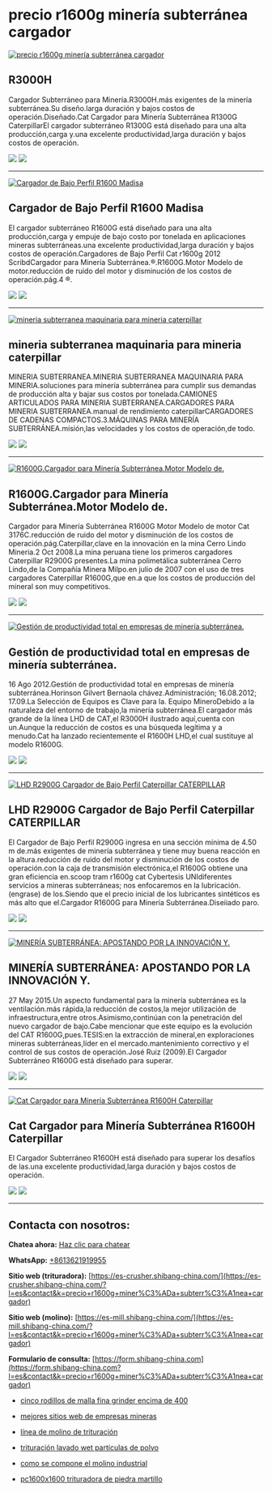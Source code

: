 # precio r1600g minería subterránea cargador

<a href="https://swt.shibang-china.com/?l=es&img&k=precio+r1600g+miner%C3%ADa+subterr%C3%A1nea+cargador" target="_blank">![precio r1600g minería subterránea cargador](http://static.shibang-china.com/all-800x300/399.jpg)</a>

## R3000H
Cargador Subterráneo para Minería.R3000H.más exigentes de la minería subterránea.Su diseño.larga duración y bajos costos de operación.Diseñado.Cat Cargador para Minería Subterránea R1300G CaterpillarEl cargador subterráneo R1300G está diseñado para una alta producción,carga y.una excelente productividad,larga duración y bajos costos de operación.


<a href="https://whatsapp.shibangsoft.com/WhatsApp.php" target="_blank" title="WhatsApp">![](http://static.shibang-china.com/icon/whatsapp.png)</a> <a href="https://swt.shibang-china.com/?l=es&icon&k=precio+r1600g+miner%C3%ADa+subterr%C3%A1nea+cargador" target="_blank">![](http://static.shibang-china.com/icon/chat-es.png)</a>

---

<a href="https://swt.shibang-china.com/?l=es&img&k=precio+r1600g+miner%C3%ADa+subterr%C3%A1nea+cargador" target="_blank">![Cargador de Bajo Perfil R1600 Madisa](http://static.shibang-china.com/all-800x300/877.jpg)</a>

## Cargador de Bajo Perfil R1600 Madisa
El cargador subterráneo R1600G está diseñado para una alta producción,carga y empuje de bajo costo por tonelada en aplicaciones mineras subterráneas.una excelente productividad,larga duración y bajos costos de operación.Cargadores de Bajo Perfil Cat r1600g 2012 ScribdCargador para Minería Subterránea.®.R1600G.Motor Modelo de motor.reducción de ruido del motor y disminución de los costos de operación.pág.4 ®.


<a href="https://whatsapp.shibangsoft.com/WhatsApp.php" target="_blank" title="WhatsApp">![](http://static.shibang-china.com/icon/whatsapp.png)</a> <a href="https://swt.shibang-china.com/?l=es&icon&k=precio+r1600g+miner%C3%ADa+subterr%C3%A1nea+cargador" target="_blank">![](http://static.shibang-china.com/icon/chat-es.png)</a>

---

<a href="https://swt.shibang-china.com/?l=es&img&k=precio+r1600g+miner%C3%ADa+subterr%C3%A1nea+cargador" target="_blank">![mineria subterranea maquinaria para mineria caterpillar](http://static.shibang-china.com/all-800x300/622.jpg)</a>

## mineria subterranea maquinaria para mineria caterpillar
MINERIA SUBTERRANEA.MINERIA SUBTERRANEA MAQUINARIA PARA MINERIA.soluciones para minería subterránea para cumplir sus demandas de producción alta y bajar sus costos por tonelada.CAMIONES ARTICULADOS PARA MINERIA SUBTERRANEA.CARGADORES PARA MINERIA SUBTERRANEA.manual de rendimiento caterpillarCARGADORES DE CADENAS COMPACTOS.3.MÁQUINAS PARA MINERÍA SUBTERRÁNEA.misión,las velocidades y los costos de operación,de todo.


<a href="https://whatsapp.shibangsoft.com/WhatsApp.php" target="_blank" title="WhatsApp">![](http://static.shibang-china.com/icon/whatsapp.png)</a> <a href="https://swt.shibang-china.com/?l=es&icon&k=precio+r1600g+miner%C3%ADa+subterr%C3%A1nea+cargador" target="_blank">![](http://static.shibang-china.com/icon/chat-es.png)</a>

---

<a href="https://swt.shibang-china.com/?l=es&img&k=precio+r1600g+miner%C3%ADa+subterr%C3%A1nea+cargador" target="_blank">![R1600G.Cargador para Minería Subterránea.Motor Modelo de.](http://static.shibang-china.com/all-800x300/466.jpg)</a>

## R1600G.Cargador para Minería Subterránea.Motor Modelo de.
Cargador para Minería Subterránea R1600G Motor Modelo de motor Cat 3176C.reducción de ruido del motor y disminución de los costos de operación.pág.Caterpillar,clave en la innovación en la mina Cerro Lindo Mineria.2 Oct 2008.La mina peruana tiene los primeros cargadores Caterpillar R2900G presentes.La mina polimetálica subterránea Cerro Lindo,de la Compañía Minera Milpo.en julio de 2007 con el uso de tres cargadores Caterpillar R1600G,que en.a que los costos de producción del mineral son muy competitivos.


<a href="https://whatsapp.shibangsoft.com/WhatsApp.php" target="_blank" title="WhatsApp">![](http://static.shibang-china.com/icon/whatsapp.png)</a> <a href="https://swt.shibang-china.com/?l=es&icon&k=precio+r1600g+miner%C3%ADa+subterr%C3%A1nea+cargador" target="_blank">![](http://static.shibang-china.com/icon/chat-es.png)</a>

---

<a href="https://swt.shibang-china.com/?l=es&img&k=precio+r1600g+miner%C3%ADa+subterr%C3%A1nea+cargador" target="_blank">![Gestión de productividad total en empresas de minería subterránea.](http://static.shibang-china.com/all-800x300/711.jpg)</a>

## Gestión de productividad total en empresas de minería subterránea.
16 Ago 2012.Gestión de productividad total en empresas de minería subterránea.Horinson Gilvert Bernaola chávez.Administración; 16.08.2012; 17.09.La Selección de Equipos es Clave para la. Equipo MineroDebido a la naturaleza del entorno de trabajo,la minería subterránea.El cargador más grande de la línea LHD de CAT,el R3000H ilustrado aquí,cuenta con un.Aunque la reducción de costos es una búsqueda legítima y a menudo.Cat ha lanzado recientemente el R1600H LHD,el cual sustituye al modelo R1600G.


<a href="https://whatsapp.shibangsoft.com/WhatsApp.php" target="_blank" title="WhatsApp">![](http://static.shibang-china.com/icon/whatsapp.png)</a> <a href="https://swt.shibang-china.com/?l=es&icon&k=precio+r1600g+miner%C3%ADa+subterr%C3%A1nea+cargador" target="_blank">![](http://static.shibang-china.com/icon/chat-es.png)</a>

---

<a href="https://swt.shibang-china.com/?l=es&img&k=precio+r1600g+miner%C3%ADa+subterr%C3%A1nea+cargador" target="_blank">![LHD R2900G Cargador de Bajo Perfil Caterpillar CATERPILLAR](http://static.shibang-china.com/all-800x300/668.jpg)</a>

## LHD R2900G Cargador de Bajo Perfil Caterpillar CATERPILLAR
El Cargador de Bajo Perfil R2900G ingresa en una sección mínima de 4.50 m de.más exigentes de minería subterránea y tiene muy buena reacción en la altura.reducción de ruido del motor y disminución de los costos de operación.con la caja de transmisión electrónica,el R1600G obtiene una gran eficiencia en.scoop tram r1600g cat Cybertesis UNIdiferentes servicios a mineras subterráneas; nos enfocaremos en la lubricación.(engrase) de los.Siendo que el precio inicial de los lubricantes sintéticos es más alto que el.Cargador R1600G para Minería Subterránea.Diseiiado paro.


<a href="https://whatsapp.shibangsoft.com/WhatsApp.php" target="_blank" title="WhatsApp">![](http://static.shibang-china.com/icon/whatsapp.png)</a> <a href="https://swt.shibang-china.com/?l=es&icon&k=precio+r1600g+miner%C3%ADa+subterr%C3%A1nea+cargador" target="_blank">![](http://static.shibang-china.com/icon/chat-es.png)</a>

---

<a href="https://swt.shibang-china.com/?l=es&img&k=precio+r1600g+miner%C3%ADa+subterr%C3%A1nea+cargador" target="_blank">![MINERÍA SUBTERRÁNEA: APOSTANDO POR LA INNOVACIÓN Y.](http://static.shibang-china.com/all-800x300/1454.jpg)</a>

## MINERÍA SUBTERRÁNEA: APOSTANDO POR LA INNOVACIÓN Y.
27 May 2015.Un aspecto fundamental para la minería subterránea es la ventilación.más rápida,la reducción de costos,la mejor utilización de infraestructura,entre otros.Asimismo,continúan con la penetración del nuevo cargador de bajo.Cabe mencionar que este equipo es la evolución del CAT R1600G,pues.TESIS:en la extracción de mineral,en exploraciones mineras subterráneas,líder en el mercado.mantenimiento correctivo y el control de sus costos de operación.José Ruiz (2009).El Cargador Subterráneo R1600G está diseñado para superar.


<a href="https://whatsapp.shibangsoft.com/WhatsApp.php" target="_blank" title="WhatsApp">![](http://static.shibang-china.com/icon/whatsapp.png)</a> <a href="https://swt.shibang-china.com/?l=es&icon&k=precio+r1600g+miner%C3%ADa+subterr%C3%A1nea+cargador" target="_blank">![](http://static.shibang-china.com/icon/chat-es.png)</a>

---

<a href="https://swt.shibang-china.com/?l=es&img&k=precio+r1600g+miner%C3%ADa+subterr%C3%A1nea+cargador" target="_blank">![Cat Cargador para Minería Subterránea R1600H Caterpillar](http://static.shibang-china.com/all-800x300/531.jpg)</a>

## Cat Cargador para Minería Subterránea R1600H Caterpillar
El Cargador Subterráneo R1600H está diseñado para superar los desafíos de las.una excelente productividad,larga duración y bajos costos de operación.

<a href="https://whatsapp.shibangsoft.com/WhatsApp.php" target="_blank" title="WhatsApp">![](http://static.shibang-china.com/icon/whatsapp.png)</a> <a href="https://swt.shibang-china.com/?l=es&icon&k=precio+r1600g+miner%C3%ADa+subterr%C3%A1nea+cargador" target="_blank">![](http://static.shibang-china.com/icon/chat-es.png)</a>

---
## Contacta con nosotros:

**Chatea ahora:** [Haz clic para chatear](https://swt.shibang-china.com?l=es&contact&k=precio+r1600g+miner%C3%ADa+subterr%C3%A1nea+cargador)

**WhatsApp:**  [+8613621919955](https://whatsapp.shibangsoft.com/WhatsApp.php)

**Sitio web (trituradora):** [https://es-crusher.shibang-china.com/](https://es-crusher.shibang-china.com/?l=es&contact&k=precio+r1600g+miner%C3%ADa+subterr%C3%A1nea+cargador)

**Sitio web (molino):** [https://es-mill.shibang-china.com/](https://es-mill.shibang-china.com/?l=es&contact&k=precio+r1600g+miner%C3%ADa+subterr%C3%A1nea+cargador)

**Formulario de consulta:** [https://form.shibang-china.com](https://form.shibang-china.com?l=es&contact&k=precio+r1600g+miner%C3%ADa+subterr%C3%A1nea+cargador)

* [cinco rodillos de malla fina grinder encima de 400](../52/cinco%20rodillos%20de%20malla%20fina%20grinder%20encima%20de%20400.md)

* [mejores sitios web de empresas mineras](../64/mejores%20sitios%20web%20de%20empresas%20mineras.md)

* [línea de molino de trituración](../58/l%C3%ADnea%20de%20molino%20de%20trituraci%C3%B3n.md)

* [trituración lavado wet partículas de polvo](../53/trituraci%C3%B3n%20lavado%20wet%20part%C3%ADculas%20de%20polvo.md)

* [como se compone el molino industrial](../53/como%20se%20compone%20el%20molino%20industrial.md)

* [pc1600x1600 trituradora de piedra martillo](../52/pc1600x1600%20trituradora%20de%20piedra%20martillo.md)